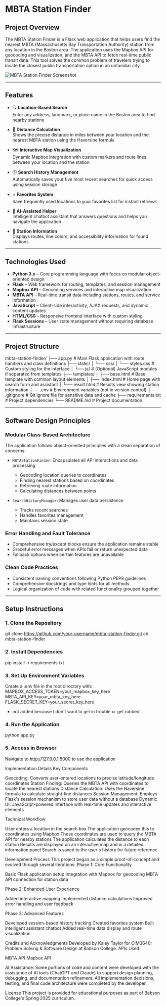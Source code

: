 # MBTA Station Finder

## Project Overview
The MBTA Station Finder is a Flask web application that helps users find the nearest MBTA (Massachusetts Bay Transportation Authority) station from any location in the Boston area. The application uses the Mapbox API for geocoding and visualization, and the MBTA API to fetch real-time public transit data. This tool solves the common problem of travelers trying to locate the closest public transportation option in an unfamiliar city.

![MBTA Station Finder Screenshot](screenshot.png)

---

## Features

- 🔍 **Location-Based Search**  
  Enter any address, landmark, or place name in the Boston area to find nearby stations

- 📏 **Distance Calculation**  
  Shows the precise distance in miles between your location and the nearest MBTA station using the Haversine formula

- 🗺️ **Interactive Map Visualization**  
  Dynamic Mapbox integration with custom markers and route lines between your location and the station

- 🕓 **Search History Management**  
  Automatically saves your five most recent searches for quick access using session storage

- ⭐ **Favorites System**  
  Save frequently used locations to your favorites list for instant retrieval

- 💬 **AI-Assisted Helper**  
  Intelligent chatbot assistant that answers questions and helps you navigate the application

- 🚆 **Station Information**  
  Displays routes, line colors, and accessibility information for found stations

---

## Technologies Used

- **Python 3.x** – Core programming language with focus on modular object-oriented design
- **Flask** – Web framework for routing, templates, and session management
- **Mapbox API** – Geocoding services and interactive map visualization
- **MBTA API** – Real-time transit data including stations, routes, and service information
- **JavaScript** – Client-side interactivity, AJAX requests, and dynamic content updates
- **HTML/CSS** – Responsive frontend interface with custom styling
- **Flask Sessions** – User state management without requiring database infrastructure

---

## Project Structure
mbta-station-finder/
├── app.py                 # Main Flask application with route handlers and class definitions
├── static/
│   └── css/
│       └── styles.css     # Custom styling for the interface
│   └── js/                # (Optional) JavaScript modules if separated from templates
├── templates/
│   ├── base.html          # Base template with common layout elements
│   ├── index.html         # Home page with search form and assistant
│   └── result.html        # Results view showing station information
├── .env                   # Environment variables (not in version control)
├── .gitignore             # Git ignore file for sensitive data and cache
├── requirements.txt       # Project dependencies
└── README.md              # Project documentation

---

## Software Design Principles

### Modular Class-Based Architecture
The application follows object-oriented principles with a clean separation of concerns:

- `MBTAStationFinder`: Encapsulates all API interactions and data processing
  - Geocoding location queries to coordinates
  - Finding nearest stations based on coordinates
  - Retrieving route information
  - Calculating distances between points

- `SearchHistoryManager`: Manages user data persistence
  - Tracks recent searches 
  - Handles favorites management
  - Maintains session state

### Error Handling and Fault Tolerance
- Comprehensive try/except blocks ensure the application remains stable
- Graceful error messages when APIs fail or return unexpected data
- Fallback options when certain features are unavailable

### Clean Code Practices
- Consistent naming conventions following Python PEP8 guidelines
- Comprehensive docstrings and type hints for all methods
- Logical organization of code with related functionality grouped together

---

## Setup Instructions

### 1. Clone the Repository
git clone https://github.com/your-username/mbta-station-finder.git
cd mbta-station-finder
### 2. Install Dependencies
pip install -r requirements.txt
### 3. Set Up Environment Variables
Create a .env file in the root directory with:
MAPBOX_ACCESS_TOKEN=your_mapbox_key_here
MBTA_API_KEY=your_mbta_key_here
FLASK_SECRET_KEY=your_secret_key_here
* not added because I don't want to get in trouble or get robbed
### 4. Run the Application
python app.py
### 5. Access in Browser
Navigate to http://127.0.0.1:5000 to use the application

Implementation Details
Key Components

Geocoding: Converts user-entered locations to precise latitude/longitude coordinates
Station Finding: Queries the MBTA API with coordinates to locate the nearest stations
Distance Calculation: Uses the Haversine formula to calculate straight-line distances
Session Management: Employs Flask's session mechanism to store user data without a database
Dynamic UI: JavaScript-powered interface with real-time updates and interactive elements

Technical Workflow

User enters a location in the search box
The application geocodes this to coordinates using Mapbox
These coordinates are used to query the MBTA API for nearby stations
The application calculates the distance to each station
Results are displayed on an interactive map and in a detailed information panel
Search is saved to the user's history for future reference


Development Process
This project began as a simple proof-of-concept and evolved through several iterations:
Phase 1: Core Functionality

Basic Flask application setup
Integration with Mapbox for geocoding
MBTA API connection for station data

Phase 2: Enhanced User Experience

Added interactive mapping
Implemented distance calculations
Improved error handling and user feedback

Phase 3: Advanced Features

Developed session-based history tracking
Created favorites system
Built intelligent assistant chatbot
Added real-time data display and route visualization


Credits and Acknowledgments
Developed by Kaley Taylor for OIM3640: Problem Solving & Software Design at Babson College.
APIs Used:

MBTA API
Mapbox API

AI Assistance:
Some portions of code and content were developed with the assistance of AI tools (ChatGPT and Claude) to support design planning, debugging, and documentation refinement. All implementation decisions, testing, and final code architecture were completed by the developer.

License
This project is provided for educational purposes as part of Babson College's Spring 2025 curriculum.